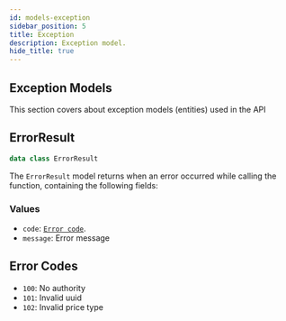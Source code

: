 ```yaml
---
id: models-exception
sidebar_position: 5
title: Exception
description: Exception model.
hide_title: true
---
```


## Exception Models

This section covers about exception models (entities) used in the API

## ErrorResult
```kotlin
data class ErrorResult
```
The `ErrorResult` model returns when an error occurred while calling the function, containing the following fields:

### Values
- `code`: [`Error code`](#error-codes).
- `message`: Error message

## Error Codes
- `100`: No authority
- `101`: Invalid uuid
- `102`: Invalid price type
